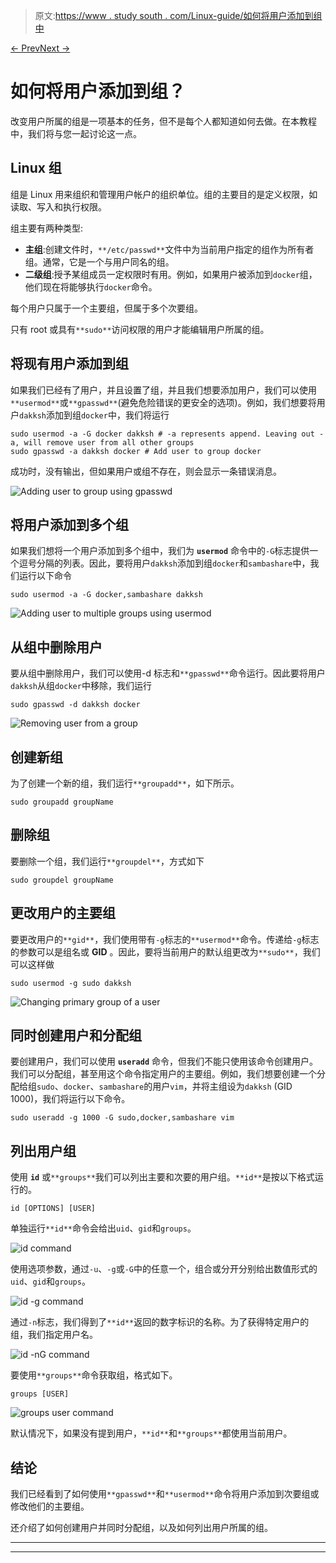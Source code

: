 > 原文:[https://www . study south . com/Linux-guide/如何将用户添加到组中](https://www.studytonight.com/linux-guide/how-to-add-user-to-a-group)

[← Prev](/linux-guide/installing-and-using-pip-on-ubuntu "Pip on Ubuntu")[Next →](/linux-guide/how-to-find-files-in-linux "Find File in Linux")

# 如何将用户添加到组？

改变用户所属的组是一项基本的任务，但不是每个人都知道如何去做。在本教程中，我们将与您一起讨论这一点。

## Linux 组

组是 Linux 用来组织和管理用户帐户的组织单位。组的主要目的是定义权限，如读取、写入和执行权限。

组主要有两种类型:

*   **主组**:创建文件时，`**/etc/passwd**`文件中为当前用户指定的组作为所有者组。通常，它是一个与用户同名的组。
*   **二级组**:授予某组成员一定权限时有用。例如，如果用户被添加到`docker`组，他们现在将能够执行`docker`命令。

每个用户只属于一个主要组，但属于多个次要组。

只有 root 或具有`**sudo**`访问权限的用户才能编辑用户所属的组。

## 将现有用户添加到组

如果我们已经有了用户，并且设置了组，并且我们想要添加用户，我们可以使用`**usermod**`或`**gpasswd**`(避免危险错误的更安全的选项)。例如，我们想要将用户`dakksh`添加到组`docker`中，我们将运行

```
sudo usermod -a -G docker dakksh # -a represents append. Leaving out -a, will remove user from all other groups
sudo gpasswd -a dakksh docker # Add user to group docker
```

成功时，没有输出，但如果用户或组不存在，则会显示一条错误消息。

![Adding user to group using gpasswd](../Images/2b589bd2e4e226e06c9fe5ee19166dd0.png)

## 将用户添加到多个组

如果我们想将一个用户添加到多个组中，我们为 **`usermod`** 命令中的`-G`标志提供一个逗号分隔的列表。因此，要将用户`dakksh`添加到组`docker`和`sambashare`中，我们运行以下命令

```
sudo usermod -a -G docker,sambashare dakksh
```

![Adding user to multiple groups using usermod](../Images/13ba0cdca4f7f67f9e7d1dcf9667f484.png)

## 从组中删除用户

要从组中删除用户，我们可以使用-d 标志和`**gpasswd**`命令运行。因此要将用户`dakksh`从组`docker`中移除，我们运行

```
sudo gpasswd -d dakksh docker
```

![Removing user from a group](../Images/84c06f04c38c94bbdd1545bbc269839b.png)

## 创建新组

为了创建一个新的组，我们运行`**groupadd**`，如下所示。

```
sudo groupadd groupName
```

## 删除组

要删除一个组，我们运行`**groupdel**`，方式如下

```
sudo groupdel groupName
```

## 更改用户的主要组

要更改用户的`**gid**`，我们使用带有`-g`标志的`**usermod**`命令。传递给`-g`标志的参数可以是组名或 **GID** 。因此，要将当前用户的默认组更改为`**sudo**`，我们可以这样做

```
sudo usermod -g sudo dakksh
```

![Changing primary group of a user](../Images/ef24d9517fdba2a102c252f16e2dbd23.png)

## 同时创建用户和分配组

要创建用户，我们可以使用 **`useradd`** 命令，但我们不能只使用该命令创建用户。我们可以分配组，甚至用这个命令指定用户的主要组。例如，我们想要创建一个分配给组`sudo`、`docker`、`sambashare`的用户`vim`，并将主组设为`dakksh` (GID 1000)，我们将运行以下命令。

```
sudo useradd -g 1000 -G sudo,docker,sambashare vim
```

## 列出用户组

使用 **`id`** 或`**groups**`我们可以列出主要和次要的用户组。`**id**`是按以下格式运行的。

```
id [OPTIONS] [USER]
```

单独运行`**id**`命令会给出`uid`、`gid`和`groups`。

![id command](../Images/ed63e22f79ae5171bfe0d30748e05e6f.png)

使用选项参数，通过`-u`、`-g`或`-G`中的任意一个，组合或分开分别给出数值形式的`uid`、`gid`和`groups`。

![id -g command](../Images/c7157d77718f90f4e475231f132828b6.png)

通过`-n`标志，我们得到了`**id**`返回的数字标识的名称。为了获得特定用户的组，我们指定用户名。

![id -nG command](../Images/93f89c17072030d3b8596ed82bbf12a5.png)

要使用`**groups**`命令获取组，格式如下。

```
groups [USER]
```

![groups user command](../Images/da2c7c1ef9718123ecb6d6c2b5b51567.png)

默认情况下，如果没有提到用户，`**id**`和`**groups**`都使用当前用户。

## 结论

我们已经看到了如何使用`**gpasswd**`和`**usermod**`命令将用户添加到次要组或修改他们的主要组。

还介绍了如何创建用户并同时分配组，以及如何列出用户所属的组。

* * *

* * *